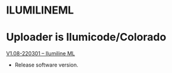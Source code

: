 # ILUMILINEML

# Uploader is Ilumicode/Colorado 

[V1.08-220301 – Ilumiline ML](https://github.com/CHAUVET-ILUMINARC/ILUMILINEML/blob/cee3a60590fae56bdd400fddc15ca1a294b10706/firmware/ilumilineML_V108_220301.zip)
- Release software version.
